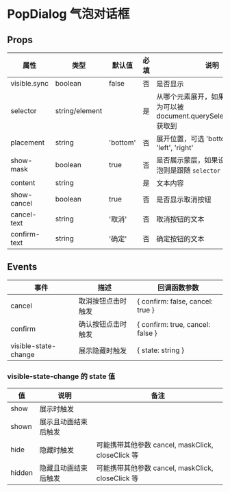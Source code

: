 # PopDialog 气泡对话框

## Props

| 属性         | 类型           | 默认值   | 必填 | 说明                                                                              |
| ------------ | -------------- | -------- | ---- | --------------------------------------------------------------------------------- |
| visible.sync | boolean        | false    | 否   | 是否显示                                                                          |
| selector     | string/element |          | 是   | 从哪个元素展开，如果是 string，则为可以被 document.querySelector(selector) 获取到 |
| placement    | string         | 'bottom' | 否   | 展开位置，可选 'bottom', 'top', 'left', 'right'                                   |
| show-mask    | boolean        | true     | 否   | 是否展示蒙层，如果设置不展示，气泡则是跟随 `selector` 对应的元素                  |
| content      | string         |          | 是   | 文本内容                                                                          |
| show-cancel  | boolean        | true     | 否   | 是否显示取消按钮                                                                  |
| cancel-text  | string         | '取消'   | 否   | 取消按钮的文本                                                                    |
| confirm-text | string         | '确定'   | 否   | 确定按钮的文本                                                                    |

## Events

| 事件                 | 描述               | 回调函数参数                     |
| -------------------- | ------------------ | -------------------------------- |
| cancel               | 取消按钮点击时触发 | { confirm: false, cancel: true } |
| confirm              | 确认按钮点击时触发 | { confirm: true, cancel: false } |
| visible-state-change | 展示隐藏时触发     | { state: string }                |

### visible-state-change 的 state 值

| 值     | 说明                 | 备注                                              |
| ------ | -------------------- | ------------------------------------------------- |
| show   | 展示时触发           |                                                   |
| shown  | 展示且动画结束后触发 |                                                   |
| hide   | 隐藏时触发           | 可能携带其他参数 cancel, maskClick, closeClick 等 |
| hidden | 隐藏且动画结束后触发 | 可能携带其他参数 cancel, maskClick, closeClick 等 |
